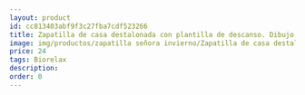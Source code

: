 ```yaml
---
layout: product
id: cc813403abf9f3c27fba7cdf523266
title: Zapatilla de casa destalonada con plantilla de descanso. Dibujo
image: img/productos/zapatilla señora invierno/Zapatilla de casa destalonada con plantilla de descanso. Dibujo=24=Biorelax.webp
price: 24
tags: Biorelax
description: 
order: 0
---
```

